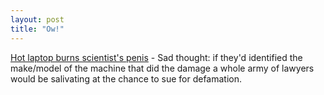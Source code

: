 ```yaml
---
layout: post
title: "Ow!"
---
```




<a href="http://www.cnn.com/2002/WORLD/europe/11/22/health.laptop.reut/index.html">Hot laptop burns scientist's penis</a> - Sad thought: if they'd identified the make/model of the machine that did the damage a whole army of lawyers would be salivating at the chance to sue for defamation.


